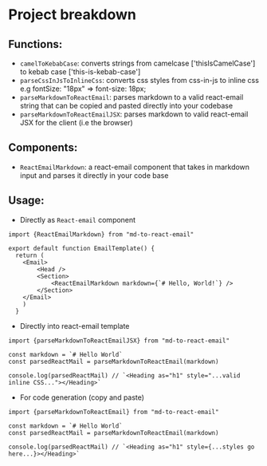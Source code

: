 # Project breakdown

## Functions:

- `camelToKebabCase`: converts strings from camelcase ['thisIsCamelCase'] to kebab case ['this-is-kebab-case']
- `parseCssInJsToInlineCss`: converts css styles from css-in-js to inline css e.g fontSize: "18px" => font-size: 18px;
- `parseMarkdownToReactEmail`: parses markdown to a valid react-email string that can be copied and pasted directly into your codebase
- `parseMarkdownToReactEmailJSX`: parses markdown to valid react-email JSX for the client (i.e the browser)

## Components:

- `ReactEmailMarkdown`: a react-email component that takes in markdown input and parses it directly in your code base

## Usage:

- Directly as `React-email` component

```
import {ReactEmailMarkdown} from "md-to-react-email"

export default function EmailTemplate() {
  return (
    <Email>
        <Head />
        <Section>
            <ReactEmailMarkdown markdown={`# Hello, World!`} />
        </Section>
    </Email>
    )
  }
```

- Directly into react-email template

```
import {parseMarkdownToReactEmailJSX} from "md-to-react-email"

const markdown = `# Hello World`
const parsedReactMail = parseMarkdownToReactEmail(markdown)

console.log(parsedReactMail) // `<Heading as="h1" style="...valid inline CSS..."></Heading>`

```

- For code generation (copy and paste)

```
import {parseMarkdownToReactEmail} from "md-to-react-email"

const markdown = `# Hello World`
const parsedReactMail = parseMarkdownToReactEmail(markdown)

console.log(parsedReactMail) // `<Heading as="h1" style={...styles go here...}></Heading>`

```

